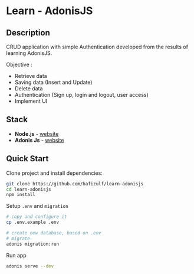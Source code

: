 # Learn - AdonisJS

## Description

CRUD application with simple Authentication developed from the results of learning AdonisJS.

Objective :
- Retrieve data
- Saving data (Insert and Update)
- Delete data
- Authentication (Sign up, login and logout, user access)
- Implement UI

## Stack

- **Node.js** - [website](http://nodejs.org/)
- **Adonis Js** - [website](https://legacy.adonisjs.com/)

## Quick Start

Clone project and install dependencies:

```bash
git clone https://github.com/hafizulf/learn-adonisjs
cd learn-adonisjs
npm install
```

Setup `.env` and `migration`

```bash
# copy and configure it
cp .env.example .env

# create new database, based on .env
# migrate
adonis migration:run
```

Run app

```bash
adonis serve --dev
```
